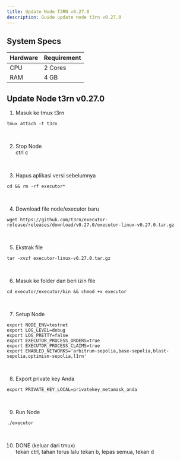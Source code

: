 ```yaml
---
title: Update Node T3RN v0.27.0
description: Guide update node t3rn v0.27.0
---
```


## System Specs
| Hardware    |	Requirement|
|-------------|--------------|
| CPU	      | 2 Cores        |
| RAM	      | 4 GB           |


## Update Node t3rn v0.27.0

1. Masuk ke tmux t3rn

```
tmux attach -t t3rn
```
</br>

2. Stop Node  
   ctrl c
</br>

3. Hapus aplikasi versi sebelumnya

```
cd && rm -rf executor*
```
</br>

4. Download file node/executor baru

```
wget https://github.com/t3rn/executor-release/releases/download/v0.27.0/executor-linux-v0.27.0.tar.gz
```
</br>

5. Ekstrak file

```
tar -xvzf executor-linux-v0.27.0.tar.gz
```
</br>

6. Masuk ke folder dan beri izin file

```
cd executor/executor/bin && chmod +x executor
```
</br>

7. Setup Node

```
export NODE_ENV=testnet
export LOG_LEVEL=debug
export LOG_PRETTY=false
export EXECUTOR_PROCESS_ORDERS=true
export EXECUTOR_PROCESS_CLAIMS=true
export ENABLED_NETWORKS='arbitrum-sepolia,base-sepolia,blast-sepolia,optimism-sepolia,l1rn'
```
</br>

8. Export private key Anda

```
export PRIVATE_KEY_LOCAL=privatekey_metamask_anda
```
</br>

9. Run Node

```
./executor
```
</br>

10. DONE (keluar dari tmux)  
    tekan ctrl, tahan terus lalu tekan b, lepas semua, tekan d